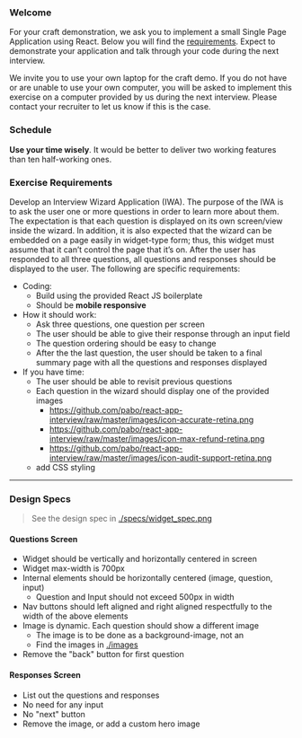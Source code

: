 
### Welcome

For your craft demonstration, we ask you to implement a small Single Page Application using React. Below you will find the [requirements](#exercise-requirements). Expect to demonstrate your application and talk through your code during the next interview.

We invite you to use your own laptop for the craft demo. If you do not have or are unable to use your own computer, you will be asked to implement this exercise on a computer provided by us during the next interview. Please contact your recruiter to let us know if this is the case.

### Schedule

**Use your time wisely**. It would be better to deliver two working features than ten half-working ones.

### Exercise Requirements

Develop an Interview Wizard Application (IWA). The purpose of the IWA is to ask the user one or more questions in order to learn more about them. The expectation is that each question is displayed on its own screen/view inside the wizard. In addition, it is also expected that the wizard can be embedded on a page easily in widget-type form; thus, this widget must assume that it can’t control the page that it’s on. After the user has responded to all three questions, all questions and responses should be displayed to the user.
The following are specific requirements:

  - Coding:
    - Build using the provided React JS boilerplate
    - Should be **mobile responsive**
  - How it should work:
    - Ask three questions, one question per screen
    - The user should be able to give their response through an input field
    - The question ordering should be easy to change
    - After the the last question, the user should be taken to a final summary page with all the questions and responses displayed
  - If you have time:
    - The user should be able to revisit previous questions
    - Each question in the wizard should display one of the provided images
      - https://github.com/pabo/react-app-interview/raw/master/images/icon-accurate-retina.png
      - https://github.com/pabo/react-app-interview/raw/master/images/icon-max-refund-retina.png
      - https://github.com/pabo/react-app-interview/raw/master/images/icon-audit-support-retina.png
    - add CSS styling

---

### Design Specs

> See the design spec in [./specs/widget_spec.png](/specs/widget_spec.png)

#### Questions Screen

- Widget should be vertically and horizontally centered in screen
- Widget max-width is 700px
- Internal elements should be horizontally centered (image, question, input)
  - Question and Input should not exceed 500px in width
- Nav buttons should left aligned and right aligned respectfully to the width of the above elements
- Image is dynamic. Each question should show a different image
  - The image is to be done as a background-image, not an <img />
  - Find the images in [./images](/images)
- Remove the "back" button for first question


#### Responses Screen

- List out the questions and responses
- No need for any input
- No "next" button
- Remove the image, or add a custom hero image

